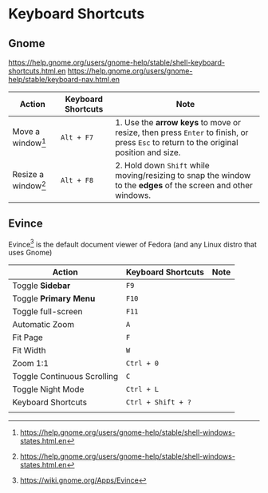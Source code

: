 # Keyboard Shortcuts

## Gnome

<https://help.gnome.org/users/gnome-help/stable/shell-keyboard-shortcuts.html.en>
<https://help.gnome.org/users/gnome-help/stable/keyboard-nav.html.en>

| Action              | Keyboard Shortcuts | Note                                                                                                                                   |
| ------------------- | ------------------ | -------------------------------------------------------------------------------------------------------------------------------------- |
| Move a window[^2]   | `Alt + F7`         | 1. Use the **arrow keys** to move or resize, then press `Enter` to finish, or press `Esc` to return to the original position and size. |
| Resize a window[^2] | `Alt + F8`         | 2. Hold down `Shift` while moving/resizing to snap the window to the **edges** of the screen and other windows.                        |

## Evince

Evince[^evince] is the default document viewer of Fedora (and any Linux distro that uses Gnome)

| Action                      | Keyboard Shortcuts | Note |
| --------------------------- | ------------------ | ---- |
| Toggle **Sidebar**          | `F9`               |      |
| Toggle **Primary Menu**     | `F10`              |      |
| Toggle full-screen          | `F11`              |      |
| Automatic Zoom              | `A`                |      |
| Fit Page                    | `F`                |      |
| Fit Width                   | `W`                |      |
| Zoom 1:1                    | `Ctrl + 0`         |      |
| Toggle Continuous Scrolling | `C`                |      |
| Toggle Night Mode           | `Ctrl + L`         |      |
| Keyboard Shortcuts          | `Ctrl + Shift + ?` |      |
|                             |                    |      |

[^evince]: <https://wiki.gnome.org/Apps/Evince>
[^2]: <https://help.gnome.org/users/gnome-help/stable/shell-windows-states.html.en>

